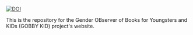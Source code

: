 [![DOI](https://zenodo.org/badge/515276383.svg)](https://zenodo.org/badge/latestdoi/515276383)

This is the repository for the Gender OBserver of Books for Youngsters and KIDs (GOBBY KID) project's website. 
